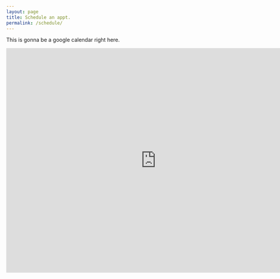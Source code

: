 ```yaml
---
layout: page
title: Schedule an appt. 
permalink: /schedule/
---
```


<p> This is gonna be a google calendar right here. <p>
<iframe src="https://calendar.google.com/calendar/embed?src=9j931q16e9kjs1607rn5qf956s%40group.calendar.google.com&ctz=America/New_York" style="border: 0" width="800" height="600" frameborder="0" scrolling="no"></iframe>

